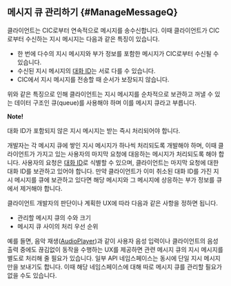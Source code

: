 ## 메시지 큐 관리하기 {#ManageMessageQ}

클라이언트는 CIC로부터 연속적으로 메시지를 송수신합니다. 이때 클라이언트가 CIC로부터 수신하는 지시 메시지는 다음과 같은 특징이 있습니다.

* 한 번에 다수의 지시 메시지와 부가 정보를 포함한 메시지가 CIC로부터 수신될 수 있습니다.
* 수신된 지시 메시지의 [대화 ID](/Develop/Guides/Manage_Dialog_ID_And_Handle_Tasks.md)는 서로 다를 수 있습니다.
* CIC에서 지시 메시지를 전송할 때 순서가 보장되지 않습니다.

위와 같은 특징으로 인해 클라이언트는 지시 메시지를 순차적으로 보관하고 꺼낼 수 있는 데이터 구조인 큐(queue)를 사용해야 하며 이를 메시지 큐라고 부릅니다.

<div class="note">
  <p><strong>Note!</strong></p>
  <p>대화 ID가 포함되지 않은 지시 메시지는 받는 즉시 처리되어야 합니다.</p>
</div>

개발자는 각 메시지 큐에 쌓인 지시 메시지가 하나씩 처리되도록 개발해야 하며, 이때 클라이언트가 가지고 있는 사용자의 마지막 요청에 대응하는 메시지가 처리되도록 해야 합니다. 사용자의 요청은 [대화 ID](/Develop/Guides/Manage_Dialog_ID_And_Handle_Tasks.md)로 식별할 수 있으며, 클라이언트는 마지막 요청에 대한 대화 ID를 보관하고 있어야 합니다. 만약 클라이언트가 이미 취소된 대화 ID를 가진 지시 메시지를 큐에 보관하고 있다면 해당 메시지와 그 메시지에 상응하는 부가 정보를 큐에서 제거해야 합니다.

클라이언트 개발자의 판단이나 계획한 UX에 따라 다음과 같은 사항을 정하면 됩니다.
* 관리할 메시지 큐의 수와 크기
* 메시지 큐 사이의 처리 우선 순위

예를 들면, 음악 재생([AudioPlayer](/Develop/References/MessageInterfaces/AudioPlayer.md))과 같이 사용자 음성 입력이나 클라이언트의 음성 출력 중에도 끊김없이 동작을 수행하는 UX를 제공하면 관련 메시지 큐의 지시 메시지를 별도로 처리해 줄 필요가 있습니다. 일부 API 네임스페이스는 동시에 단일 지시 메시지만을 보내기도 합니다. 이때 해당 네임스페이스에 대해 따로 메시지 큐를 관리할 필요가 없을 수도 있습니다.
